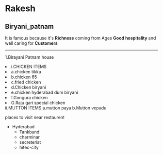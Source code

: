 # Rakesh
## Biryani_patnam
It is famous because it's **Richness** coming from Ages
**Good hospitality** and well caring for **Customers**

<!--orderred list-->
****
1.Birayani Patnam house
  <li>i.CHICKEN ITEMS</li>
    <li>a.chicken tikka</li>
    <li>b.chicken 65</li>
    <li>c.fried chicken</li>
    <li>d.Chicken biryani</li>
    <li>e.chicken hyderabad dum biryani</li>
    <li>f.Gongura chicken</li>
    <li>G.Raju gari special chicken</li>
  ii.MUTTON ITEMS
    a.mutton paya
    b.Mutton vepudu

<!--unordered list-->
places to visit near restaurent
* Hyderabad
    * Tankbund
    * charminar
    * secreteriat
    * hitec-city


